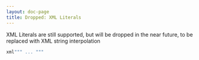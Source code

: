 ```yaml
---
layout: doc-page
title: Dropped: XML Literals
---
```


XML Literals are still supported, but will be dropped in the near future, to
be replaced with XML string interpolation
```scala
xml""" ... """
```

